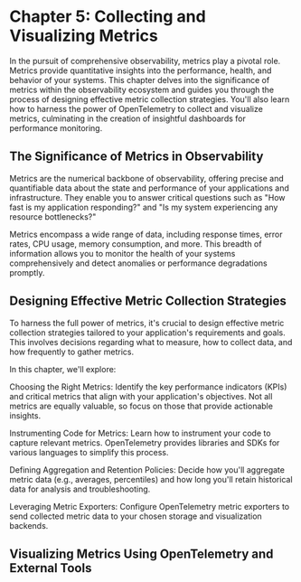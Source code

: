 Chapter 5: Collecting and Visualizing Metrics
================================================

In the pursuit of comprehensive observability, metrics play a pivotal role. Metrics provide quantitative insights into the performance, health, and behavior of your systems. This chapter delves into the significance of metrics within the observability ecosystem and guides you through the process of designing effective metric collection strategies. You'll also learn how to harness the power of OpenTelemetry to collect and visualize metrics, culminating in the creation of insightful dashboards for performance monitoring.

The Significance of Metrics in Observability
------------------------------------------------

Metrics are the numerical backbone of observability, offering precise and quantifiable data about the state and performance of your applications and infrastructure. They enable you to answer critical questions such as "How fast is my application responding?" and "Is my system experiencing any resource bottlenecks?"

Metrics encompass a wide range of data, including response times, error rates, CPU usage, memory consumption, and more. This breadth of information allows you to monitor the health of your systems comprehensively and detect anomalies or performance degradations promptly.

Designing Effective Metric Collection Strategies
--------------------------------

To harness the full power of metrics, it's crucial to design effective metric collection strategies tailored to your application's requirements and goals. This involves decisions regarding what to measure, how to collect data, and how frequently to gather metrics.

In this chapter, we'll explore:

Choosing the Right Metrics: Identify the key performance indicators (KPIs) and critical metrics that align with your application's objectives. Not all metrics are equally valuable, so focus on those that provide actionable insights.

Instrumenting Code for Metrics: Learn how to instrument your code to capture relevant metrics. OpenTelemetry provides libraries and SDKs for various languages to simplify this process.

Defining Aggregation and Retention Policies: Decide how you'll aggregate metric data (e.g., averages, percentiles) and how long you'll retain historical data for analysis and troubleshooting.

Leveraging Metric Exporters: Configure OpenTelemetry metric exporters to send collected metric data to your chosen storage and visualization backends.

Visualizing Metrics Using OpenTelemetry and External Tools
----------------------------------------------------------------